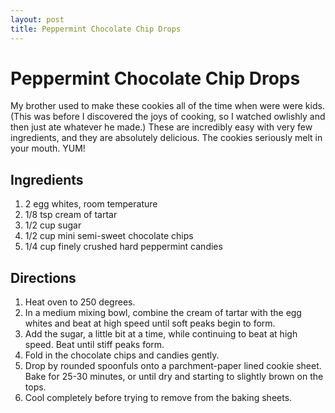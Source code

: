 ```yaml
---
layout: post
title: Peppermint Chocolate Chip Drops
---
```


# Peppermint Chocolate Chip Drops
My brother used to make these cookies all of the time when were were kids. (This was before I discovered the joys of cooking, so I watched owlishly and then 
just ate whatever he made.) These are incredibly easy with very few ingredients, and they are absolutely delicious. The cookies seriously melt in your mouth. 
YUM!

## Ingredients 
1. 2 egg whites, room temperature
1. 1/8 tsp cream of tartar
1. 1/2 cup sugar
1. 1/2 cup mini semi-sweet chocolate chips
1. 1/4 cup finely crushed hard peppermint candies

## Directions
1. Heat oven to 250 degrees. 
1. In a medium mixing bowl, combine the cream of tartar with the egg whites and beat at high speed until soft peaks begin to form. 
1. Add the sugar, a little bit at a time, while continuing to beat at high speed. Beat until stiff peaks form. 
1. Fold in the chocolate chips and candies gently. 
1. Drop by rounded spoonfuls onto a parchment-paper lined cookie sheet. Bake for 25-30 minutes, or until dry and starting to slightly brown on the tops. 
1. Cool completely before trying to remove from the baking sheets. 